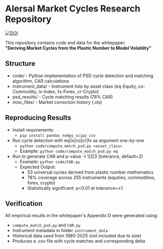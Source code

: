 # Alersal Market Cycles Research Repository
[![DOI](https://zenodo.org/badge/DOI/10.5281/zenodo.16730906.svg)](https://doi.org/10.5281/zenodo.16730906)

This repository contains code and data for the whitepaper:  
**"Deriving Market Cycles from the Plastic Number to Model Volatility"**

## Structure
- code/                   - Python implementation of PSD cycle detection and matching algorithm, CAR calculations
- instrument_data/        - Instrument lists by asset class (eq-Equity, co-Commodity, ix-Index, fx-Forex, cr-Crypto)
- psd_results/            - Cycle matching results (78% CAR)
- misc_files/             - Market correction history (.xls)

## Reproducing Results
- Install requirements:  
   - `pip install pandas numpy scipy csv`
- Run cycle detection with eq|ix|co|cr|fx as argument one-by-one
   - `python code/compute_match_psd.py <asset_class>`  
   - Example: `python code/compute_match_psd.py eq`
- Run to generate CAR and p-value -t 1|2|3 (tolerance, default=2)
   - Example: `python code/CAR.py`
   - Expected Output:
      - 53 universal cycles derived from plastic number mathematics
      - 78% coverage across 255 instruments (equities, commodities, forex, crypto)
      - Statistically significant: p<0.01 at tolerance=±1

## Verification
All empirical results in the whitepaper's Appendix D were generated using:
- `compute_match_psd.py` and `CAR.py` 
- Instrument metadata in folder `instrument_data`
- Historical data used from 1980-2025 (not included due to size)
- Produces a .csv file with cycle matches and corresponding delta
